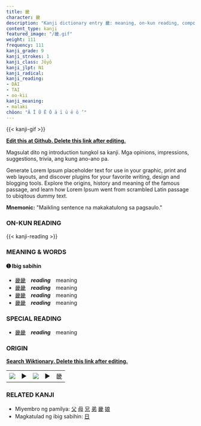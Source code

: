 ```yaml
---
title: 畿
character: 畿
description: "Kanji dictionary entry 畿: meaning, on-kun reading, compounds, origin, related kanji"
content_type: kanji
featured_image: "/畿.gif"
weight: 111
frequency: 111
kanji_grade: 9
kanji_strokes: 1
kanji_class: Jōyō
kanji_jlpt: N1
kanji_radical: 
kanji_reading: 
- DAI
- TAI
- oo-kii
kanji_meaning:
- malaki
chōon: "Ā Ī Ū Ē Ō ā ī ū ē ō ’"
---
```

[//]: # (Don't edit the line below. Kanji animated GIF code is automatically generated.)
{{< kanji-gif >}}

[//]: # (Edit below this line.)

**[Edit this at Github. Delete this link after editing.](https://github.com/tim0g/tim/tree/main/content/kanji/畿/index.md)**

Magsulat dito ng introduction tungkol sa kanji. Mga opinions, impressions, suggestions, trivia, ang kung ano-ano pa.

Generate Lorem Ipsum placeholder text for use in your graphic, print and web layouts, and discover plugins for your favorite writing, design and blogging tools. Explore the origins, history and meaning of the famous passage, and learn how Lorem Ipsum went from scrambled Latin passage to ubiqitous dummy text.
 
**Mnemonic:** "Maikling sentence na makakatulong sa pagsaulo."

### ON-KUN READING

[//]: # (Don't edit the line below. ON-KUN READING code is automatically generated.)
{{< kanji-reading >}}

### MEANING & WORDS

#### ➊ **Ibig sabihin**
  - [畿](../畿)[畿](../畿)　***reading***　meaning
  - [畿](../畿)[畿](../畿)　***reading***　meaning
  - [畿](../畿)[畿](../畿)　***reading***　meaning
  - [畿](../畿)[畿](../畿)　***reading***　meaning

### SPECIAL READING
  - [畿](../畿)[畿](../畿)　***reading***　meaning

### ORIGIN

**[Search Wiktionary. Delete this link after editing.](https://wiktionary.org/wiki/畿)**
<table class="kanji-table"><tr><td>
<img src="60px-畿-bronze.svg.png">
</td><td>▶</td><td>
<img src="60px-畿-oracle.svg.png">
</td><td>▶</td>
<td class="kanji-origin">畿</td>
</tr></table>

### RELATED KANJI
- Miyembro ng pamilya: [父](../父) [母](../母) [兄](../兄) [弟](../弟) [畿](../畿) [娘](../娘)
- Magkatulad ng ibig sabihin: [日](../日)
